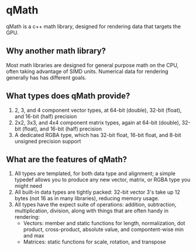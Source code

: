 # qMath

qMath is a c++ math library, designed for rendering data that targets the GPU. 

## Why another math library?

Most math libraries are designed for general purpose math on the CPU, often taking advantage of SIMD units. Numerical data for rendering generally has has different goals.

## What types does qMath provide?

1. 2, 3, and 4 component vector types, at 64-bit (double), 32-bit (float), and 16-bit (half) precision
1. 2x2, 3x3, and 4x4 component matrix types, again at 64-bit (double), 32-bit (float), and 16-bit (half) precision
1. A dedicated RGBA type, which has 32-bit float, 16-bit float, and 8-bit unsigned precision support

## What are the features of qMath?

1. All types are templated, for both data type and alignment; a simple typedef allows you to produce any new vector, matrix, or RGBA type you might need
1. All built-in data types are tightly packed: 32-bit vector 3's take up 12 bytes (not 16 as in many libraries), reducing memory usage.
1. All types have the expect suite of operations: addition, subtraction, multiplication, division, along with things that are often handy in rendering:
    - Vectors: member and static functions for length, normalization, dot product, cross-product, absolute value, and compontent-wise min and max 
    - Matrices: static functions for scale, rotation, and transpose 
